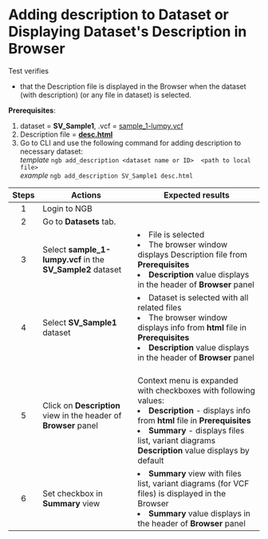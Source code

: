 # Adding description to Dataset or Displaying Dataset's Description in Browser
Test verifies
 - that the Description file is displayed in the Browser when the dataset (with description) (or any file in dataset) is selected. 

**Prerequisites**:

1. dataset = **SV_Sample1**, .vcf = [sample_1-lumpy.vcf](https://ngb-oss-builds.s3.amazonaws.com/public/data/demo/ngb_demo_data/sample_1-lumpy.vcf.gz)
2. Description file = **[desc.html](https://epam-my.sharepoint.com/:u:/p/dmitrii_krasnov/EcgG29WpqCNLr08gnQiCK-IBiY0MiWZ8NvW8vO9QXwdZAQ?OR=teams)**
3. Go to CLI and use the following command for adding description to necessary dataset: <br> *template* `ngb add_description <dataset name or ID>  <path to local file>` <br> *example* `ngb add_description SV_Sample1 desc.html`


| Steps | Actions | Expected results |
| :---: | --- | --- |
| 1 | Login to NGB  | |
| 2 | Go to **Datasets** tab.| |
| 3 | Select **sample_1-lumpy.vcf** in the **SV_Sample2** dataset| <li> File is selected <li> The browser window displays Description file from **Prerequisites** <li> **Description** value displays in the header of **Browser** panel|
| 4 | Select **SV_Sample1** dataset| <li> Dataset is selected with all related files <li> The browser window displays info from **html** file in **Prerequisites** <li>**Description** value displays in the header of **Browser** panel|
| 5 | Click on **Description** view in the header of **Browser** panel| <br> Context menu is expanded with checkboxes with following values: <li> **Description**  - displays info from **html** file in **Prerequisites** <li> **Summary** - displays files list, variant diagrams <br> **Description** value displays by default|
| 6 | Set checkbox in **Summary** view| <li> **Summary** view with files list, variant diagrams (for VCF files) is displayed in the Browser <li> **Summary** value displays in the header of **Browser** panel|
